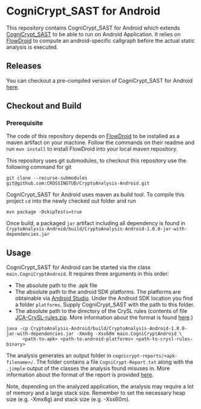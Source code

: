 # CogniCrypt_SAST for Android

This repository contains CogniCrypt_SAST for Android which extends [CogniCrypt_SAST](https://github.com/CROSSINGTUD/CryptoAnalysis) to be able to run on Android Application.
It relies on [FlowDroid](https://github.com/secure-software-engineering/FlowDroid) to compute an android-specific callgraph before the actual static analysis is executed.

## Releases

You can checkout a pre-compiled version of CogniCrypt_SAST for Android [here](https://github.com/CROSSINGTUD/CryptoAnalysis-Android/releases).

## Checkout and Build

### Prerequisite

The code of this repository depends on [FlowDroid](https://github.com/secure-software-engineering/FlowDroid) to be installed as a maven artifact on your machine.
Follow the commands on their readme and run `mvn install` to install FlowDroid into your local maven repository.

This repository uses git submodules, to checkout this repository use the following command for git

```git clone --recurse-submodules git@github.com:CROSSINGTUD/CryptoAnalysis-Android.git```

CogniCrypt_SAST for Android uses maven as build tool. To compile this project `cd` into the newly checked out folder and run

```mvn package -DskipTests=true```

Once build, a packaged  `jar` artifact including all dependency is found in `CryptoAnalysis-Android/build/CryptoAnalysis-Android-1.0.0-jar-with-dependencies.jar` 

## Usage

CogniCrypt_SAST for Android can be started via the class `main.CogniCryptAndroid`. It requires three arguments in this order: 
* The absolute path to the .apk file
* The absolute path to the android SDK platforms. The platforms are obtainable via [Android Studio](https://developer.android.com/studio/releases/platforms). Under the Android SDK location you find a folder `platforms`. Supply CogniCrypt_SAST with the path to this folder.
* The absolute path to the directory of the CrySL rules (contents of file [JCA-CrySL-rules.zip](https://github.com/CROSSINGTUD/CryptoAnalysis/releases/tag/v1.0.0). More information about the format is found [here](https://github.com/CROSSINGTUD/CryptoAnalysis/).)

```
java -cp CryptoAnalysis-Android/build/CryptoAnalysis-Android-1.0.0-jar-with-dependencies.jar -Xmx8g -Xss60m main.CogniCryptAndroid \
      <path-to-apk> <path-to-android-platforms> <path-to-crysl-rules-binary>
```
The analysis generates an output folder in `cognicrypt-reports/<apk-filename>/`. The folder contains a file `CogniCrypt-Report.txt` along with the `.jimple` output of the classes the analysis found misuses in. More information about the format of the report is provided [here](https://github.com/CROSSINGTUD/CryptoAnalysis/).

Note, depending on the analyzed application, the analysis may require a lot of memory and a large stack size. Remember to set the necessary heap size (e.g. -Xmx8g) and stack size (e.g. -Xss60m).
